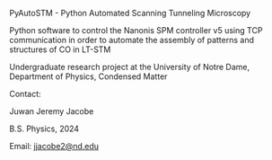 PyAutoSTM - Python Automated Scanning Tunneling Microscopy

Python software to control the Nanonis SPM controller v5
using TCP communication in order to automate the assembly of patterns and structures of CO in LT-STM

Undergraduate research project at the University of Notre Dame, Department of Physics, Condensed Matter

Contact:

Juwan Jeremy Jacobe

B.S. Physics, 2024

Email: jjacobe2@nd.edu
